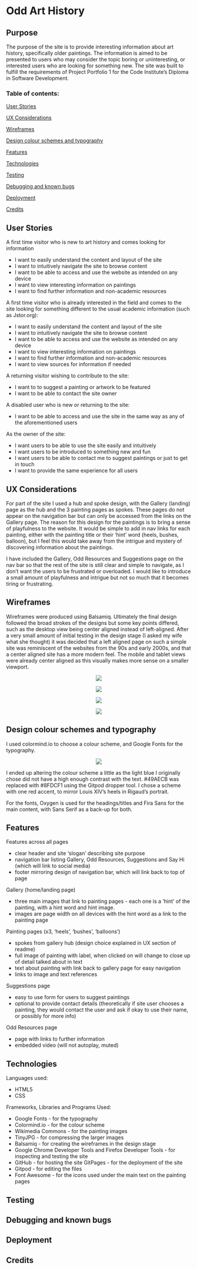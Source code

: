 # Odd Art History

## Purpose

The purpose of the site is to provide interesting information about art history, specifically older paintings. The information is aimed to be presented to users who may consider the topic boring or uninteresting, or interested users who are looking for something new.
The site was built to fulfill the requirements of Project Portfolio 1 for the Code Institute’s Diploma in Software Development.

### Table of contents:

[User Stories](#user-stories) 

[UX Considerations](#ux-considerations) 

[Wireframes](#wireframes)

[Design colour schemes and typography](#design-colour-schemes-and-typography)

[Features](#features)

[Technologies](#technologies)

[Testing ](#testing)

[Debugging and known bugs](#debugging-and-known-bugs)

[Deployment](#deployment)

[Credits](#credits)

## User Stories

A first time visitor who is new to art history and comes looking for information
* I want to easily understand the content and layout of the site 
* I want to intuitively navigate the site to browse content
* I want to be able to access and use the website as intended on any device
* I want to view interesting information on paintings 
* I want to find further information and non-academic resources

A first time visitor who is already interested in the field and comes to the site looking for something different to the usual academic information (such as Jstor.org):
* I want to easily understand the content and layout of the site
* I want to intuitively navigate the site to browse content
* I want to be able to access and use the website as intended on any device
* I want to view interesting information on paintings
* I want to find further information and non-academic resources
* I want to view sources for information if needed

A returning visitor wishing to contribute to the site:
* I want to to suggest a painting or artwork to be featured
* I want to be able to contact the site owner

A disabled user who is new or returning to the site:
* I want to be able to access and use the site in the same way as any of the aforementioned users

As the owner of the site:
* I want users to be able to use the site easily and intuitively
* I want users to be introduced to something new and fun
* I want users to be able to contact me to suggest paintings or just to get in touch
* I want to provide the same experience for all users

## UX Considerations

For part of the site I used a hub and spoke design, with the Gallery (landing) page as the hub and the 3 painting pages as spokes. These pages do not appear on the navigation bar but can only be accessed from the links on the Gallery page.
The reason for this design for the paintings is to bring a sense of playfulness to the website. It would be simple to add in nav links for each painting, either with the painting title or their ‘hint’ word (heels, bushes, balloon), but I feel this would take away from the intrigue and mystery of discovering information about the paintings.

I have included the Gallery, Odd Resources and Suggestions page on the nav bar so that the rest of the site is still clear and simple to navigate, as I don’t want the users to be frustrated or overloaded. I would like to introduce a small amount of playfulness and intrigue but not so much that it becomes tiring or frustrating.

## Wireframes

Wireframes were produced using Balsamiq. Ultimately the final design followed the broad strokes of the designs but some key points differed, such as the desktop view being center aligned instead of left-aligned. After a very small amount of initial testing in the design stage (I asked my wife what she thought) it was decided that a left aligned page on such a simple site was reminiscent of the websites from the 90s and early 2000s, and that a center aligned site has a more modern feel. The mobile and tablet views were already center aligned as this visually makes more sense on a smaller viewport.

<p align="center">
  <img src="assets/images/wireframe-gallery.png">
</p>

<p align="center">
  <img src="assets/images/wireframe-painting.png">
</p>

<p align="center">
  <img src="assets/images/wireframe-resources.png">
</p>

<p align="center">
  <img src="assets/images/wireframe-suggestions.png">
</p>

## Design colour schemes and typography

I used colormind.io to choose a colour scheme, and Google Fonts for the typography. 

<p align="center">
  <img src="assets/images/colormind-palette-snip-1-red-hlight.JPG">
</p>

I ended up altering the colour scheme a little as the light blue I originally chose did not have a high enough contrast with the text. #49AECB was replaced with #8FDCF1 using the Gitpod dropper tool. I chose a scheme with one red accent, to mirror Louis XIV’s heels in Rigaud’s portrait.

For the fonts, Oxygen is used for the headings/titles and Fira Sans for the main content, with Sans Serif as a back-up for both.

## Features

Features across all pages
* clear header and site ‘slogan’ describing site purpose
* navigation bar listing Gallery, Odd Resources, Suggestions and Say Hi (which will link to social media)
* footer mirroring design of navigation bar, which will link back to top of page

Gallery (home/landing page)
* three main images that link to painting pages - each one is a ‘hint’ of the painting, with a hint word and hint image. 
* images are page width on all devices with the hint word as a link to the painting page

Painting pages (x3, ‘heels’, ‘bushes’, ‘balloons’)
* spokes from gallery hub (design choice explained in UX section of readme)
* full image of painting with label, when clicked on will change to close up of detail talked about in text
* text about painting with link back to gallery page for easy navigation
* links to image and text references

Suggestions page
* easy to use form for users to suggest paintings
* optional to provide contact details (theoretically if site user chooses a  painting, they would contact the user and ask if okay to use their name, or possibly for more info)

Odd Resources page
* page with links to further information
* embedded video (will not autoplay, muted)

## Technologies

Languages used:
* HTML5
* CSS

Frameworks, Libraries and Programs Used:
* Google Fonts - for the typography
* Colormind.io - for the colour scheme
* Wikimedia Commons - for the painting images
* TinyJPG - for compressing the larger images
* Balsamiq - for creating the wireframes in the design stage
* Google Chrome Developer Tools and Firefox Developer Tools - for inspecting and testing the site
* GitHub - for hosting the site
GitPages - for the deployment of the site
* Gitpod - for editing the files
* Font Awesome - for the icons used under the main text on the painting pages

## Testing

## Debugging and known bugs

## Deployment

## Credits